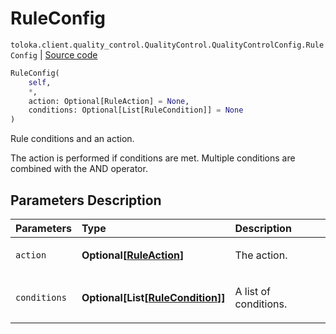 # RuleConfig
`toloka.client.quality_control.QualityControl.QualityControlConfig.RuleConfig` | [Source code](https://github.com/Toloka/toloka-kit/blob/v1.2.1/src/client/quality_control.py#L127)

```python
RuleConfig(
    self,
    *,
    action: Optional[RuleAction] = None,
    conditions: Optional[List[RuleCondition]] = None
)
```

Rule conditions and an action.


The action is performed if conditions are met. Multiple conditions are combined with the AND operator.

## Parameters Description

| Parameters | Type | Description |
| :----------| :----| :-----------|
`action`|**Optional\[[RuleAction](toloka.client.actions.RuleAction.md)\]**|<p>The action.</p>
`conditions`|**Optional\[List\[[RuleCondition](toloka.client.conditions.RuleCondition.md)\]\]**|<p>A list of conditions.</p>
